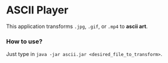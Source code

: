 ASCII Player
============

This application transforms `.jpg`, `.gif`, or `.mp4` to __ascii art__.

### How to use?

Just type in `java -jar ascii.jar <desired_file_to_transform>`.